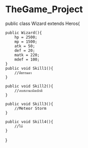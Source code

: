 # TheGame_Project

public class Wizard extends Heros{

	public Wizard(){
		hp = 2500;
		mp = 1500;
		atk = 50;
		def = 20;
		matk = 220;
		mdef = 100;
	}
	public void Skill1(){
		//ตีธรรมดา
	}
	
	public void Skill2(){
		//ลบสถานะผิดปกติ
	}
	
	public void Skill3(){
		//Meteor Storm
	}
	
	public void Skill4(){
		//ใบ้
	}

}
